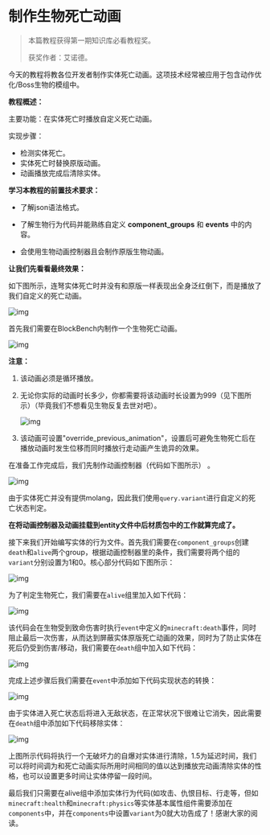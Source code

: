 # 制作生物死亡动画

> 本篇教程获得第一期知识库必看教程奖。
>
> 获奖作者：艾诺德。

今天的教程将教各位开发者制作实体死亡动画。这项技术经常被应用于包含动作优化/Boss生物的模组中。

**教程概述：**

主要功能：在实体死亡时播放自定义死亡动画。

实现步骤：

- 检测实体死亡。
- 实体死亡时替换原版动画。
- 动画播放完成后清除实体。



**学习本教程的前置技术要求：**

- 了解json语法格式。

- 了解生物行为代码并能熟练自定义 **component_groups** 和 **events** 中的内容。

- 会使用生物动画控制器且会制作原版生物动画。



**让我们先看看最终效果：**

如下图所示，连弩实体死亡时并没有和原版一样表现出全身泛红倒下，而是播放了我们自定义的死亡动画。

![img](./images/0_0.png)



首先我们需要在BlockBench内制作一个生物死亡动画。

![img](./images/0_1.png)



**注意：**

1. 该动画必须是循环播放。

2. 无论你实际的动画时长多少，你都需要将该动画时长设置为999（见下图所示）（毕竟我们不想看见生物反复去世对吧）。

   ![img](./images/0_2.png)

3. 该动画可设置"override_previous_animation"，设置后可避免生物死亡后在播放动画时发生位移而同时播放行走动画产生诡异的效果。



在准备工作完成后，我们先制作动画控制器（代码如下图所示） 。

![img](./images/0_3.png)



由于实体死亡并没有提供molang，因此我们使用`query.variant`进行自定义的死亡状态判定。

**在将动画控制器及动画挂载到entity文件中后材质包中的工作就算完成了。**

接下来我们开始编写实体的行为文件。首先我们需要在`component_groups`创建`death`和`alive`两个group，根据动画控制器里的条件，我们需要将两个组的`variant`分别设置为1和0。核心部分代码如下图所示：

![img](./images/0_4.png)



为了判定生物死亡，我们需要在`alive`组里加入如下代码：

![img](./images/0_5.png)



该代码会在生物受到致命伤害时执行`event`中定义的`minecraft:death`事件，同时阻止最后一次伤害，从而达到屏蔽实体原版死亡动画的效果，同时为了防止实体在死后仍受到伤害/移动，我们需要在`death`组中加入如下代码：

![img](./images/0_6.png)



完成上述步骤后我们需要在`event`中添加如下代码实现状态的转换：

![img](./images/0_7.png)



由于实体进入死亡状态后将进入无敌状态，在正常状况下很难让它消失，因此需要在`death`组中添加如下代码移除实体：

![img](./images/0_8.png)



上图所示代码将执行一个无破坏力的自爆对实体进行清除，1.5为延迟时间，我们可以将时间调为和死亡动画实际所用时间相同的值以达到播放完动画清除实体的性格，也可以设置更多时间让实体停留一段时间。

最后我们只需要在alive组中添加实体行为代码(如攻击、仇恨目标、行走等，但如`minecraft:health`和`minecraft:physics`等实体基本属性组件需要添加在`components`中，并在`components`中设置`variant`为0就大功告成了！感谢大家的阅读。



